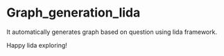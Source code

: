 # Graph_generation_lida



It automatically generates graph based on question using lida framework.

Happy lida exploring!